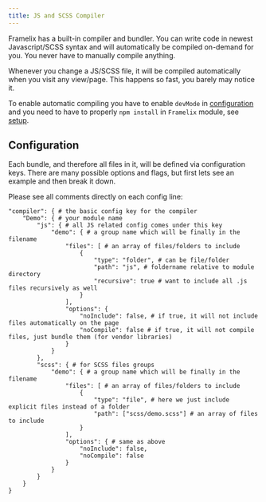 ```yaml
---
title: JS and SCSS Compiler
---
```


Framelix has a built-in compiler and bundler. You can write code in newest Javascript/SCSS syntax and will automatically be compiled on-demand for you. You never have to manually compile anything.

Whenever you change a JS/SCSS file, it will be compiled automatically when you visit any view/page. This happens so fast, you barely may notice it.

To enable automatic compiling you have to enable `devMode` in [configuration](configuration.md) and you need to have to properly `npm install` in `Framelix` module, see [setup](../setup/index.md).

## Configuration

Each bundle, and therefore all files in it, will be defined via configuration keys. There are many possible options and flags, but first lets see an example and then break it down.

Please see all comments directly on each config line:

    "compiler": { # the basic config key for the compiler
        "Demo": { # your module name
            "js": { # all JS related config comes under this key
                "demo": { # a group name which will be finally in the filename
                    "files": [ # an array of files/folders to include
                        {
                            "type": "folder", # can be file/folder
                            "path": "js", # foldername relative to module directory
                            "recursive": true # want to include all .js files recursively as well
                        }
                    ],
                    "options": {
                        "noInclude": false, # if true, it will not include files automatically on the page
                        "noCompile": false # if true, it will not compile files, just bundle them (for vendor libraries)
                    }
                }
            },
            "scss": { # for SCSS files groups
                "demo": { # a group name which will be finally in the filename
                    "files": [ # an array of files/folders to include
                        {
                            "type": "file", # here we just include explicit files instead of a folder
                            "path": ["scss/demo.scss"] # an array of files to include
                        }
                    ],
                    "options": { # same as above
                        "noInclude": false,
                        "noCompile": false
                    }
                }
            }
        }
    }
